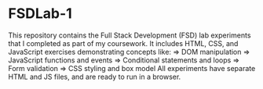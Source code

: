 # FSDLab-1
This repository contains the Full Stack Development (FSD) lab experiments that I completed as part of my coursework.
It includes HTML, CSS, and JavaScript exercises demonstrating concepts like:
=> DOM manipulation
=> JavaScript functions and events
=> Conditional statements and loops
=> Form validation
=> CSS styling and box model
All experiments have separate HTML and JS files, and are ready to run in a browser.
